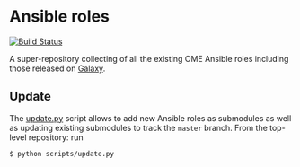 Ansible roles
=============

[![Build Status](https://travis-ci.org/ome/ansible-roles.svg)](https://travis-ci.org/ome/ansible-roles)


A super-repository collecting of all the existing OME Ansible roles including
those released on [Galaxy](http://galaxy.ansible.com/ome/).

Update
------

The [update.py](scripts/update.py) script allows to add new Ansible roles as
submodules as well as updating existing submodules to track the `master`
branch. From the top-level repository: run

    $ python scripts/update.py

